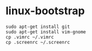# linux-bootstrap

```
sudo apt-get install git
sudo apt-get install vim-gnome
cp .vimrc ~/.vimrc
cp .screenrc ~/.screenrc
```
